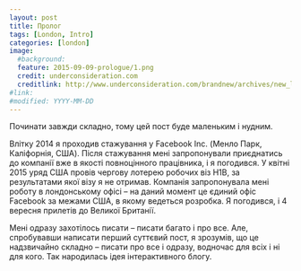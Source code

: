 ```yaml
---
layout: post
title: Пролог
tags: [London, Intro]
categories: [london]
image:
  #background:
  feature: 2015-09-09-prologue/1.png
  credit: underconsideration.com
  creditlink: http://www.underconsideration.com/brandnew/archives/new_logo_for_facebook_done_in-house_with_eric_olson.php
#link:
#modified: YYYY-MM-DD
---
```


Починати завжди складно, тому цей пост буде маленьким і нудним.

Влітку 2014 я проходив стажування у Facebook Inc. (Менло Парк, Каліфорнія, США). Після стажування
мені запропонували приєднатись до компанії вже в якості повноцінного працівника, і я погодився. У квітні
2015 уряд США провів чергову лотерею робочих віз H1B, за результатами якої візу я не отримав. Компанія
запропонувала мені роботу в лондонському офісі – на даний момент це єдиний офіс Facebook за межами США,
в якому ведеться розробка. Я погодився, і 4 вересня прилетів до Великої Британії.

Мені одразу захотілось писати – писати багато і про все. Але, спробувавши написати
перший суттєвий пост, я зрозумів, що це надзвичайно складно – писати про все і одразу,
водночас для всіх і ні для кого. Так народилась ідея інтерактивного блогу.
